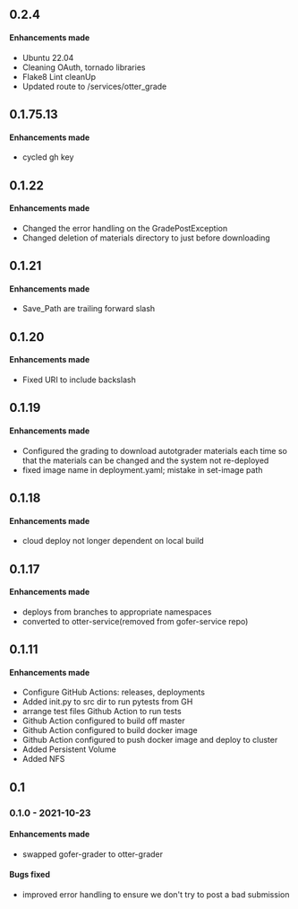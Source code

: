 ## 0.2.4

#### Enhancements made

- Ubuntu 22.04
- Cleaning OAuth, tornado libraries
- Flake8 Lint cleanUp
- Updated route to /services/otter_grade


## 0.1.75.13

#### Enhancements made

- cycled gh key

## 0.1.22

#### Enhancements made

- Changed the error handling on the GradePostException
- Changed deletion of materials directory to just before downloading

## 0.1.21

#### Enhancements made

- Save_Path are trailing forward slash

## 0.1.20

#### Enhancements made

- Fixed URI to include backslash

## 0.1.19

#### Enhancements made

- Configured the grading to download autotgrader materials each time so
that the materials can be changed and the system not re-deployed
- fixed image name in deployment.yaml; mistake in set-image path

## 0.1.18

#### Enhancements made

- cloud deploy not longer dependent on local build

## 0.1.17

#### Enhancements made

- deploys from branches to appropriate namespaces
- converted to otter-service(removed from gofer-service repo)

## 0.1.11

#### Enhancements made

- Configure GitHub Actions: releases, deployments
- Added init.py to src dir to run pytests from GH
- arrange test files Github Action to run tests
- Github Action configured to build off master
- Github Action configured to build docker image
- Github Action configured to push docker image and deploy to cluster
- Added Persistent Volume
- Added NFS


## 0.1

### 0.1.0 - 2021-10-23

#### Enhancements made

- swapped gofer-grader to otter-grader

#### Bugs fixed

- improved error handling to ensure we don't try to post a bad submission
